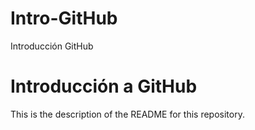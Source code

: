 # Intro-GitHub
 Introducción GitHub

# Introducción a GitHub

This is the description of the README for this repository. 